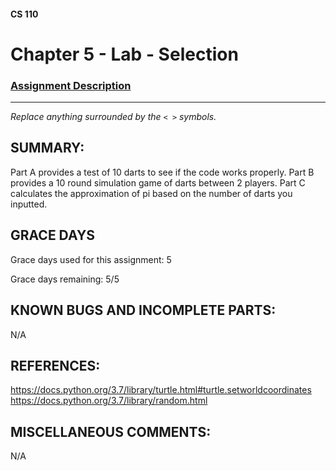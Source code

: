 #### CS 110
# Chapter 5 - Lab - Selection

### [Assignment Description](https://docs.google.com/document/d/1QfPsRfo1kZoQw4p0DhjxZskNfE0eLAV6Z6SgPSleDM4/edit?usp=sharing)

***

_Replace anything surrounded by the `< >` symbols._

## SUMMARY:
Part A provides a test of 10 darts to see if the code works properly. Part B provides a 10 round simulation game of darts between 2 players. Part C calculates the approximation of pi based on the number of darts you inputted.

## GRACE DAYS
Grace days used for this assignment: 5

Grace days remaining: 5/5

## KNOWN BUGS AND INCOMPLETE PARTS:
N/A

## REFERENCES: 
https://docs.python.org/3.7/library/turtle.html#turtle.setworldcoordinates
https://docs.python.org/3.7/library/random.html


## MISCELLANEOUS COMMENTS:
N/A
